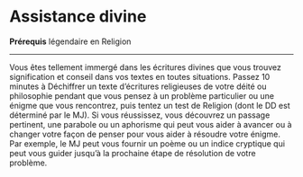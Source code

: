 # Assistance divine

<p><strong>Prérequis</strong> légendaire en Religion</p>
<hr>
<p>Vous êtes tellement immergé dans les écritures divines que vous trouvez signification et conseil dans vos textes en toutes situations. Passez 10 minutes à Déchiffrer un texte d’écritures religieuses de votre déité ou philosophie pendant que vous pensez à un problème particulier ou une énigme que vous rencontrez, puis tentez un test de Religion (dont le DD est déterminé par le MJ). Si vous réussissez, vous découvrez un passage pertinent, une parabole ou un aphorisme qui peut vous aider à avancer ou à changer votre façon de penser pour vous aider à résoudre votre énigme. Par exemple, le MJ peut vous fournir un poème ou un indice cryptique qui peut vous guider jusqu’à la prochaine étape de résolution de votre problème.</p>